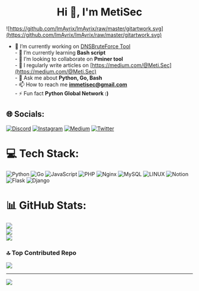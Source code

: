 <h1 align="center">Hi 👋, I'm MetiSec</h1>

![https://github.com/ImAyrix/ImAyrix/raw/master/gitartwork.svg](https://github.com/ImAyrix/ImAyrix/raw/master/gitartwork.svg)

- 🔭 I’m currently working on [DNSBruteForce Tool](https://github.com/MetiSec/DNSBruteForce)<br>- 🌱 I’m currently learning **Bash script**<br>- 👯 I’m looking to collaborate on **Pminer tool**<br>- 📝 I regularly write articles on [https://medium.com/@Meti.Sec](https://medium.com/@Meti.Sec)<br>- 💬 Ask me about **Python, Go, Bash**<br>- 📫 How to reach me **immetisec@gmail.com**<br>- ⚡ Fun fact **Python Global Network :)**


## 🌐 Socials:
[![Discord](https://img.shields.io/badge/Discord-%237289DA.svg?logo=discord&logoColor=white)](https://discord.gg/https://discord.gg/snFFpcx9) [![Instagram](https://img.shields.io/badge/Instagram-%23E4405F.svg?logo=Instagram&logoColor=white)](https://instagram.com/meti.sec) [![Medium](https://img.shields.io/badge/Medium-12100E?logo=medium&logoColor=white)](https://medium.com/@@Meti.Sec) [![Twitter](https://img.shields.io/badge/Twitter-%231DA1F2.svg?logo=Twitter&logoColor=white)](https://twitter.com/MetiiSec) 

# 💻 Tech Stack:
![Python](https://img.shields.io/badge/python-3670A0?style=for-the-badge&logo=python&logoColor=ffdd54) ![Go](https://img.shields.io/badge/go-%2300ADD8.svg?style=for-the-badge&logo=go&logoColor=white) ![JavaScript](https://img.shields.io/badge/javascript-%23323330.svg?style=for-the-badge&logo=javascript&logoColor=%23F7DF1E) ![PHP](https://img.shields.io/badge/php-%23777BB4.svg?style=for-the-badge&logo=php&logoColor=white) ![Nginx](https://img.shields.io/badge/nginx-%23009639.svg?style=for-the-badge&logo=nginx&logoColor=white) ![MySQL](https://img.shields.io/badge/mysql-%2300f.svg?style=for-the-badge&logo=mysql&logoColor=white) ![LINUX](https://img.shields.io/badge/Linux-FCC624?style=for-the-badge&logo=linux&logoColor=black) ![Notion](https://img.shields.io/badge/Notion-%23000000.svg?style=for-the-badge&logo=notion&logoColor=white) ![Flask](https://img.shields.io/badge/flask-%23000.svg?style=for-the-badge&logo=flask&logoColor=white) ![Django](https://img.shields.io/badge/django-%23092E20.svg?style=for-the-badge&logo=django&logoColor=white)
# 📊 GitHub Stats:
![](https://github-readme-stats.vercel.app/api?username=MetiSec&theme=solarized-dark&hide_border=false&include_all_commits=true&count_private=false)<br/>
![](https://github-readme-streak-stats.herokuapp.com/?user=MetiSec&theme=solarized-dark&hide_border=false)<br/>
![](https://github-readme-stats.vercel.app/api/top-langs/?username=MetiSec&theme=solarized-dark&hide_border=false&include_all_commits=true&count_private=false&layout=compact)

### 🔝 Top Contributed Repo
![](https://github-contributor-stats.vercel.app/api?username=MetiSec&limit=5&theme=radical&combine_all_yearly_contributions=true)

---
[![](https://visitcount.itsvg.in/api?id=MetiSec&icon=0&color=1)](https://visitcount.itsvg.in)

<!-- Proudly created with GPRM ( https://gprm.itsvg.in ) -->
